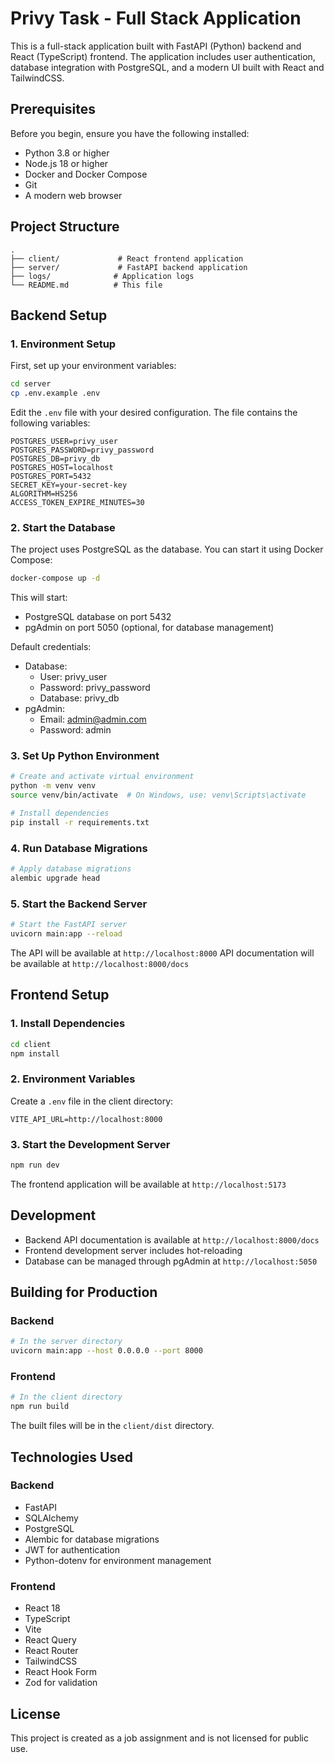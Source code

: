 # Privy Task - Full Stack Application

This is a full-stack application built with FastAPI (Python) backend and React (TypeScript) frontend. The application includes user authentication, database integration with PostgreSQL, and a modern UI built with React and TailwindCSS.

## Prerequisites

Before you begin, ensure you have the following installed:
- Python 3.8 or higher
- Node.js 18 or higher
- Docker and Docker Compose
- Git
- A modern web browser

## Project Structure

```
.
├── client/             # React frontend application
├── server/             # FastAPI backend application
├── logs/              # Application logs
└── README.md          # This file
```

## Backend Setup

### 1. Environment Setup

First, set up your environment variables:

```bash
cd server
cp .env.example .env
```

Edit the `.env` file with your desired configuration. The file contains the following variables:

```env
POSTGRES_USER=privy_user
POSTGRES_PASSWORD=privy_password
POSTGRES_DB=privy_db
POSTGRES_HOST=localhost
POSTGRES_PORT=5432
SECRET_KEY=your-secret-key
ALGORITHM=HS256
ACCESS_TOKEN_EXPIRE_MINUTES=30
```

### 2. Start the Database

The project uses PostgreSQL as the database. You can start it using Docker Compose:

```bash
docker-compose up -d
```

This will start:
- PostgreSQL database on port 5432
- pgAdmin on port 5050 (optional, for database management)

Default credentials:
- Database:
  - User: privy_user
  - Password: privy_password
  - Database: privy_db
- pgAdmin:
  - Email: admin@admin.com
  - Password: admin

### 3. Set Up Python Environment

```bash
# Create and activate virtual environment
python -m venv venv
source venv/bin/activate  # On Windows, use: venv\Scripts\activate

# Install dependencies
pip install -r requirements.txt
```

### 4. Run Database Migrations

```bash
# Apply database migrations
alembic upgrade head
```

### 5. Start the Backend Server

```bash
# Start the FastAPI server
uvicorn main:app --reload
```

The API will be available at `http://localhost:8000`
API documentation will be available at `http://localhost:8000/docs`

## Frontend Setup

### 1. Install Dependencies

```bash
cd client
npm install
```

### 2. Environment Variables

Create a `.env` file in the client directory:

```env
VITE_API_URL=http://localhost:8000
```

### 3. Start the Development Server

```bash
npm run dev
```

The frontend application will be available at `http://localhost:5173`

## Development

- Backend API documentation is available at `http://localhost:8000/docs`
- Frontend development server includes hot-reloading
- Database can be managed through pgAdmin at `http://localhost:5050`

## Building for Production

### Backend

```bash
# In the server directory
uvicorn main:app --host 0.0.0.0 --port 8000
```

### Frontend

```bash
# In the client directory
npm run build
```

The built files will be in the `client/dist` directory.

## Technologies Used

### Backend
- FastAPI
- SQLAlchemy
- PostgreSQL
- Alembic for database migrations
- JWT for authentication
- Python-dotenv for environment management

### Frontend
- React 18
- TypeScript
- Vite
- React Query
- React Router
- TailwindCSS
- React Hook Form
- Zod for validation

## License

This project is created as a job assignment and is not licensed for public use. 